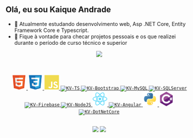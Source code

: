 ## Olá, eu sou Kaique Andrade

- 🌱 Atualmente estudando desenvolvimento web, Asp .NET Core, Entity Framework Core e Typescript.
- 💞️ Fique à vontade para checar projetos pessoais e os que realizei durante o período de curso técnico e superior

<div align="center">
  <a href="https://github.com/KAndrade-SP">
  <img height="180em" src="https://github-readme-stats.vercel.app/api?username=KAndrade-SP&show_icons=true&theme=dark&include_all_commits=true&count_private=true"/>
</div>

  ##
  
 <div style="display: inline_block" align="center"><br>
  <a href="https://developer.mozilla.org/pt-BR/docs/Web/HTML">
     <code><img alt="KV-Html" height="40" width="40" src="https://raw.githubusercontent.com/devicons/devicon/master/icons/html5/html5-original.svg" /></code>
  </a>
  <a href="https://developer.mozilla.org/pt-BR/docs/Web/CSS">
     <code><img alt="KV-CSS" height="40" width="40" src="https://raw.githubusercontent.com/devicons/devicon/master/icons/css3/css3-original.svg" /></code>
  </a>
  <a href="https://developer.mozilla.org/pt-BR/docs/Web/JavaScript">
      <code><img alt="KV-JS" height="40" width="40" src="https://raw.githubusercontent.com/devicons/devicon/master/icons/javascript/javascript-plain.svg" /></code>
  </a>
  <a href="https://www.typescriptlang.org/docs/">
      <code><img alt="KV-TS" height="40" width="40" src="https://cdn.jsdelivr.net/gh/devicons/devicon/icons/typescript/typescript-original.svg" /></code>
  </a>
  <a href="https://getbootstrap.com/docs/4.1/getting-started/introduction/">
      <code><img alt="KV-Bootstrap" height="40" width="40" src="https://cdn.jsdelivr.net/gh/devicons/devicon/icons/bootstrap/bootstrap-original.svg" /></code>
  </a>
  <a href="https://dev.mysql.com/doc/">
      <code><img alt="KV-MySQL" height="40" width="40" src="https://cdn.jsdelivr.net/gh/devicons/devicon/icons/mysql/mysql-original.svg" /></code>
  </a>
  <a href="https://docs.microsoft.com/pt-br/sql/sql-server/?view=sql-server-ver15">
      <code><img alt="KV-SQLServer" height="40" width="40" src="https://cdn.jsdelivr.net/gh/devicons/devicon/icons/microsoftsqlserver/microsoftsqlserver-plain.svg" /></code>
  </a>
  <a href="https://firebase.google.com/docs/">
      <code><img alt="KV-Firebase" height="40" width="40" src="https://cdn.jsdelivr.net/gh/devicons/devicon/icons/firebase/firebase-plain.svg" /></code>
  </a>
  <a href="https://nodejs.org/en/docs/">
      <code><img alt="KV-NodeJS" height="40" width="40" src="https://cdn.jsdelivr.net/gh/devicons/devicon/icons/nodejs/nodejs-original.svg" /></code>
  </a>
  <a href="https://pt-br.reactjs.org/docs/getting-started.html">
      <code><img alt="KV-React" height="40" width="40" src="https://raw.githubusercontent.com/devicons/devicon/master/icons/react/react-original.svg" /></code>
  </a>
  <a href="https://angular.io/docs">
      <code><img alt="KV-Angular" height="40" width="40" src="https://cdn.jsdelivr.net/gh/devicons/devicon/icons/angularjs/angularjs-original.svg" /></code>
  </a>
  <a href="https://docs.python.org/">
      <code><img alt="KV-Python" height="40" width="40" src="https://raw.githubusercontent.com/devicons/devicon/master/icons/python/python-original.svg" /></code>
  </a>
  <a href="https://docs.microsoft.com/pt-br/dotnet/csharp/">
      <code><img alt="KV-CSharp" height="40" width="40" src="https://raw.githubusercontent.com/devicons/devicon/master/icons/csharp/csharp-original.svg" /></code>
  </a>
  <a href="https://docs.microsoft.com/pt-br/aspnet/core/">
      <code><img alt="KV-DotNetCore" height="40" width="40" src="https://cdn.jsdelivr.net/gh/devicons/devicon/icons/dotnetcore/dotnetcore-original.svg" /></code>
  </a>
</div>
  
  ##

<div align="center"> 
  <a href="https://www.linkedin.com/in/kaique-andrade-silva-viana-338675228" target="_blank"><img src="https://img.shields.io/badge/-LinkedIn-%230077B5?style=for-the-badge&logo=linkedin&logoColor=white" target="_blank"></a> 
  <a href = "mailto:kaique.viana090@gmail.com"><img src="https://img.shields.io/badge/Gmail-D14836?style=for-the-badge&logo=gmail&logoColor=white" target="_blank"></a>
</div>
